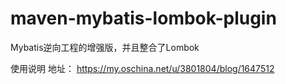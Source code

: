 # maven-mybatis-lombok-plugin
Mybatis逆向工程的增强版，并且整合了Lombok

使用说明 地址：  https://my.oschina.net/u/3801804/blog/1647512
